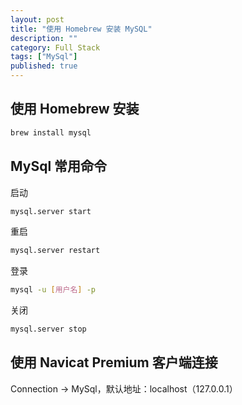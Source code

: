 ```yaml
---
layout: post
title: "使用 Homebrew 安装 MySQL"
description: ""
category: Full Stack
tags: ["MySql"]
published: true
---
```


## 使用 Homebrew 安装

```bash
brew install mysql
```

## MySql 常用命令

启动

```bash
mysql.server start
```

重启

```bash
mysql.server restart
```

登录

```bash
mysql -u [用户名] -p
```

关闭

```bash
mysql.server stop
```

## 使用 Navicat Premium 客户端连接

Connection -> MySql，默认地址：localhost（127.0.0.1）